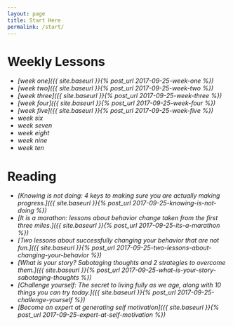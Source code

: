 ```yaml
---
layout: page
title: Start Here
permalink: /start/
---
```


# Weekly Lessons

* *[week one]({{ site.baseurl }}{% post_url 2017-09-25-week-one %})*
* *[week two]({{ site.baseurl }}{% post_url 2017-09-25-week-two %})*
* *[week three]({{ site.baseurl }}{% post_url 2017-09-25-week-three %})*
* *[week four]({{ site.baseurl }}{% post_url 2017-09-25-week-four %})*
* *[week five]({{ site.baseurl }}{% post_url 2017-09-25-week-five %})*
* *week six*
* *week seven*
* *week eight*
* *week nine*
* *week ten*

# Reading

* *[Knowing is not doing: 4 keys to making sure you are actually making progress.]({{ site.baseurl }}{% post_url 2017-09-25-knowing-is-not-doing %})*
* *[It is a marathon: lessons about behavior change taken from the first three miles.]({{ site.baseurl }}{% post_url 2017-09-25-its-a-marathon %})*
* *[Two lessons about successfully changing your behavior that are not fun.]({{ site.baseurl }}{% post_url 2017-09-25-two-lessons-about-changing-your-behavior %})*
* *[What is your story? Sabotaging thoughts and 2 strategies to overcome them.]({{ site.baseurl }}{% post_url 2017-09-25-what-is-your-story-sabotaging-thoughts %})*
* *[Challenge yourself: The secret to living fully as we age, along with 10 things you can try today.]({{ site.baseurl }}{% post_url 2017-09-25-challenge-yourself %})*
* *[Become an expert at generating self motivation]({{ site.baseurl }}{% post_url 2017-09-25-expert-at-self-motivation %})*
